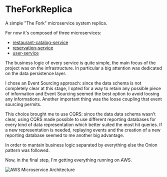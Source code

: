 # TheForkReplica
A simple "The Fork" microservice system replica.

For now it's composed of three microservices:
- [restaurant-catalog-service](https://github.com/Danver97/restaurant-catalog-service)
- [reservation-service](https://github.com/Danver97/reservation-service)
- [user-service](https://github.com/Danver97/user-service)

The business logic of every service is quite simple, the main focus of the project was on the infrastructure. In particular a big attention was dedicated on the data persistence layer. 

I chose an Event Sourcing approach: since the data schema is not completely clear at this stage, I opted for a way to retain any possible piece of information and Event Sourcing seemed the best option to avoid loosing any informations. Another important thing was the loose coupling that event sourcing permits.

This choice brought me to use CQRS: since the data data schema wasn't clear, using CQRS made possible to use different reporting databases for every kind of data representation which better suited the most hit queries. If a new representation is needed, replaying events and the creation of a new reporting database seemed to me another big advantage.

In order to mantain business logic separated by everything else the Onion pattern was followed.

Now, in the final step, I'm getting everything running on AWS.

![AWS Microservice Architecture](https://github.com/Danver97/TheForkReplica/blob/master/Microservice%20Architecture.svg)
